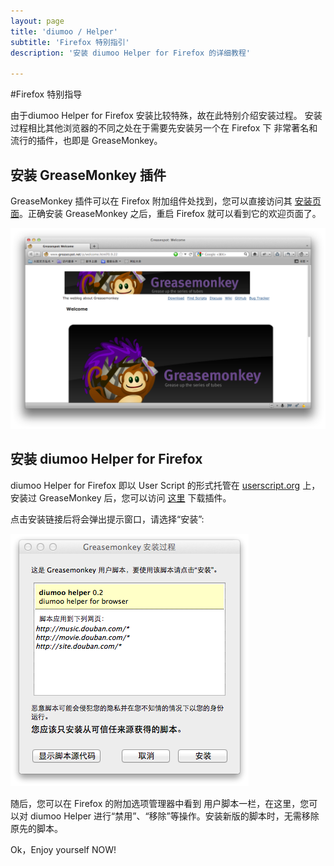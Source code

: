 ```yaml
---
layout: page
title: 'diumoo / Helper'
subtitle: 'Firefox 特别指引'
description: '安装 diumoo Helper for Firefox 的详细教程'

---
```


#Firefox 特别指导

由于diumoo Helper for Firefox 安装比较特殊，故在此特别介绍安装过程。
安装过程相比其他浏览器的不同之处在于需要先安装另一个在 Firefox 下
非常著名和流行的插件，也即是 GreaseMonkey。

## 安装 GreaseMonkey 插件

GreaseMonkey 插件可以在 Firefox 附加组件处找到，您可以直接访问其
[安装页面](https://addons.mozilla.org/firefox/addon/748)。正确安装
GreaseMonkey 之后，重启 Firefox 就可以看到它的欢迎页面了。

![GreaseMonkey 欢迎页面](/static/extensions/grease_welcome.png)

## 安装 diumoo Helper for Firefox

diumoo Helper for Firefox 即以 User Script 的形式托管在 [userscript.org](http://userscript.org)
上，安装过 GreaseMonkey 后，您可以访问 [这里](/extensions/downloads.html) 下载插件。

点击安装链接后将会弹出提示窗口，请选择“安装”:

![提示窗口](/static/extensions/notice_window.png)

随后，您可以在 Firefox 的附加选项管理器中看到 用户脚本一栏，在这里，您可以对
diumoo Helper 进行“禁用”、“移除”等操作。安装新版的脚本时，无需移除原先的脚本。

Ok，Enjoy yourself NOW!
